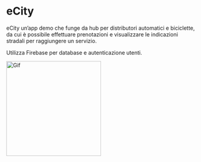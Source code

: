 # eCity

eCity un’app demo che funge da hub per distributori
automatici e biciclette, da cui è possibile effettuare prenotazioni e 
visualizzare le indicazioni stradali per raggiungere un servizio.

Utilizza Firebase per database e autenticazione utenti.

<img src="/app.gif" alt="Gif" width="250"/> 
